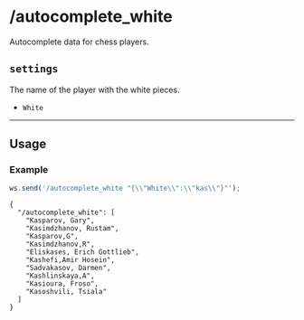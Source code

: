 # /autocomplete_white

Autocomplete data for chess players.

## `settings`

The name of the player with the white pieces.

- `White`

---

## Usage

### Example

```js
ws.send('/autocomplete_white "{\\"White\\":\\"kas\\"}"');
```

```text
{
  "/autocomplete_white": [
    "Kasparov, Gary",
    "Kasimdzhanov, Rustam",
    "Kasparov,G",
    "Kasimdzhanov,R",
    "Eliskases, Erich Gottlieb",
    "Kashefi,Amir Hosein",
    "Sadvakasov, Darmen",
    "Kashlinskaya,A",
    "Kasioura, Froso",
    "Kasoshvili, Tsiala"
  ]
}
```
